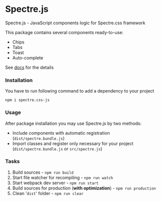 # Spectre.js

Spectre.js - JavaScript components logic for Spectre.css framework

This package contains several components ready-to-use:
    
- Chips
- Tabs
- Toast
- Auto-complete

See [docs](https://manchenkoff.github.io/spectre.js/) for the details

### Installation

You have to run following command to add a dependency to your project

```
npm i spectre.css-js
```

### Usage

After package installation you may use Spectre.js by two methods:

- Include components with automatic registration (`dist/spectre.bundle.js`)
- Import classes and register only necessary for your project (`dist/spectre.bundle.js` or `src/spectre.js`)

### Tasks

1. Build sources - ```npm run build```
2. Start file watcher for recompiling - ```npm run watch```
3. Start webpack dev server - ```npm run start```
4. Build sources for production (**with optimization**) - ```npm run production```
5. Clean '`dist`' folder - ```npm run clear```
